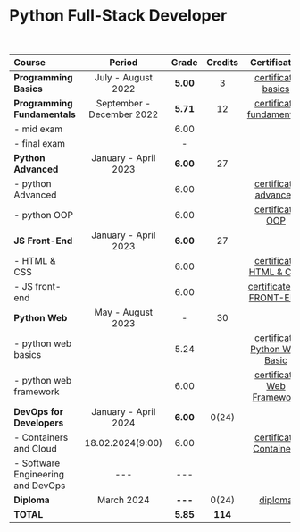 # Python Full-Stack Developer

<br>

| Course                            |          Period           |  Grade   |   Credits    |          Certificates          |   GitHubRepo    |
|:----------------------------------|:-------------------------:|:--------:|:------------:|:------------------------------:|:---------------:|
| **Programming Basics**            |    July - August 2022     | **5.00** |      3       |      [certificate basics]      |                 |
| **Programming Fundamentals**      | September - December 2022 | **5.71** |      12      |   [certificate fundamentals]   | [fundamentals]  |
| - mid exam                        |                           |   6.00   |              |                                |                 |
| - final exam                      |                           |    -     |              |                                |                 |
| **Python Advanced**               |   January - April 2023    | **6.00** |      27      |                                |                 |
| - python Advanced                 |                           |   6.00   |              |     [certificate advanced]     |   [advanced]    |
| - python OOP                      |                           |   6.00   |              |       [certificate OOP]        |      [OOP]      |
| **JS Front-End**                  |   January - April 2023    | **6.00** |      27      |                                |                 |
| - HTML & CSS                      |                           |   6.00   |              |    [certificate HTML & CSS]    |  [HTML & CSS]   |
| - JS front-end                    |                           |   6.00   |              |   [certificate JS FRONT-END]   |  [JS Font-End]  |
| **Python Web**                    |     May - August 2023     |    -     |      30      |                                |                 |
| - python web basics               |                           |   5.24   |              | [certificate Python Web Basic] |   [web basic]   |
| - python web framework            |                           |   6.00   |              |  [certificate Web Framework]   | [final project] |
| **DevOps for Developers**         |   January - April 2024    | **6.00** |    0(24)     |                                |                 |
| - Containers and Cloud            |     18.02.2024(9:00)      |   6.00   |              |    [certificate Containers]    |  [containers]   |
| - Software Engineering and DevOps |     ---                   |   ---    |              |                                |                 |
| **Diploma**                       |   March 2024              | **---**  |    0(24)     |      [diploma]                 |                 |
| **TOTAL**                         |                           | **5.85** |   **114**    |                                |                 |


[fundamentals]: https://github.com/Ertan40/Programming-Fundamentals-Python-Sept-2022

[advanced]: https://github.com/Ertan40/Python-Advanced-SoftUni

[OOP]: https://github.com/Ertan40/Python_OOP_SoftUni

[HTML & CSS]: https://github.com/Ertan40/html-and-css-softuni

[web basic]: https://github.com/Ertan40/Python_Web_Basics

[JS Font-End]: https://github.com/Ertan40/Js-Front-End-Softuni

[web framework]: https://github.com/Ertan40/Python_Web_Framework

[containers]: https://github.com/Ertan40/Containers_and_Cloud_SoftUni

[certificate basics]:https://softuni.bg/certificates/details/137910/5fc7b793

[certificate fundamentals]: https://softuni.bg/certificates/details/148958/cbf22ce9

[certificate advanced]: https://softuni.bg/certificates/details/169525/740b66ae

[certificate HTML & CSS]: https://softuni.bg/certificates/details/190826/5096d176

[certificate OOP]: https://softuni.bg/certificates/details/168177/53869d11

[certificate JS FRONT-END]: https://softuni.bg/certificates/details/199327/6a15f9fa

[certificate Python Web Basic]: https://softuni.bg/certificates/details/185085/7698bda1

[certificate Web Framework]:https://softuni.bg/certificates/details/182387/4858648b

[final project]:https://github.com/Ertan40/Course_project

[certificate Containers]: https://softuni.bg/certificates/details/207045/3037c784

[diploma]: https://softuni.bg/certificates/details/208771/4949420d

